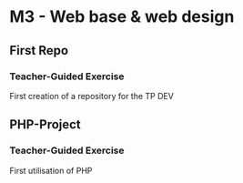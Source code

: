 # M3 - Web base & web design

## First Repo

### Teacher-Guided Exercise

First creation of a repository for the TP DEV

## PHP-Project

### Teacher-Guided Exercise

First utilisation of PHP
